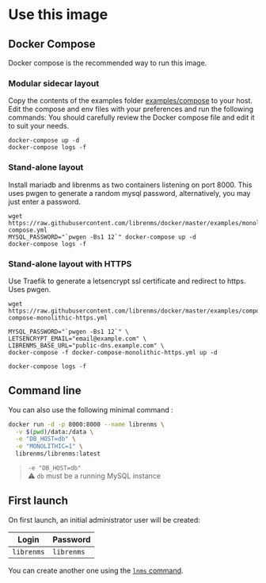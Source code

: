 # Use this image

## Docker Compose

Docker compose is the recommended way to run this image.

### Modular sidecar layout

Copy the contents of the examples folder [examples/compose](../examples/compose) to your host.
Edit the compose and env files with your preferences and run the following commands:
You should carefully review the Docker compose file and edit it to suit your needs.

```shell
docker-compose up -d
docker-compose logs -f
```

### Stand-alone layout

Install mariadb and librenms as two containers listening on port 8000.
This uses pwgen to generate a random mysql password, alternatively, you may just enter a password.

```shell
wget https://raw.githubusercontent.com/librenms/docker/master/examples/monolithic/docker-compose.yml
MYSQL_PASSWORD="`pwgen -Bs1 12`" docker-compose up -d
docker-compose logs -f
```

### Stand-alone layout with HTTPS

Use Traefik to generate a letsencrypt ssl certificate and redirect to https.  Uses pwgen.

```shell
wget https://raw.githubusercontent.com/librenms/docker/master/examples/compose/docker-compose-monolithic-https.yml

MYSQL_PASSWORD="`pwgen -Bs1 12`" \
LETSENCRYPT_EMAIL="email@example.com" \
LIBRENMS_BASE_URL="public-dns.example.com" \
docker-compose -f docker-compose-monolithic-https.yml up -d

docker-compose logs -f
```

## Command line

You can also use the following minimal command :

```bash
docker run -d -p 8000:8000 --name librenms \
  -v $(pwd)/data:/data \
  -e "DB_HOST=db" \
  -e "MONOLITHIC=1" \
  librenms/librenms:latest
```

> `-e "DB_HOST=db"`<br />
> :warning: `db` must be a running MySQL instance

## First launch

On first launch, an initial administrator user will be created:

| Login      | Password   |
|------------|------------|
| `librenms` | `librenms` |

You can create another one using the [`lnms` command](notes/lnms-command.md).
